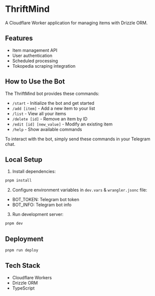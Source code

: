 # ThriftMind

A Cloudflare Worker application for managing items with Drizzle ORM.

## Features

- Item management API
- User authentication
- Scheduled processing
- Tokopedia scraping integration

## How to Use the Bot

The ThriftMind bot provides these commands:

- `/start` - Initialize the bot and get started
- `/add [item]` - Add a new item to your list
- `/list` - View all your items
- `/delete [id]` - Remove an item by ID
- `/edit [id] [new_value]` - Modify an existing item
- `/help` - Show available commands

To interact with the bot, simply send these commands in your Telegram chat.

## Local Setup

1. Install dependencies:

```bash
pnpm install
```

2. Configure environment variables in `dev.vars` & `wrangler.jsonc` file:

- BOT_TOKEN: Telegram bot token
- BOT_INFO: Telegram bot info

3. Run development server:

```bash
pnpm dev
```

## Deployment

```bash
pnpm run deploy
```

## Tech Stack

- Cloudflare Workers
- Drizzle ORM
- TypeScript
